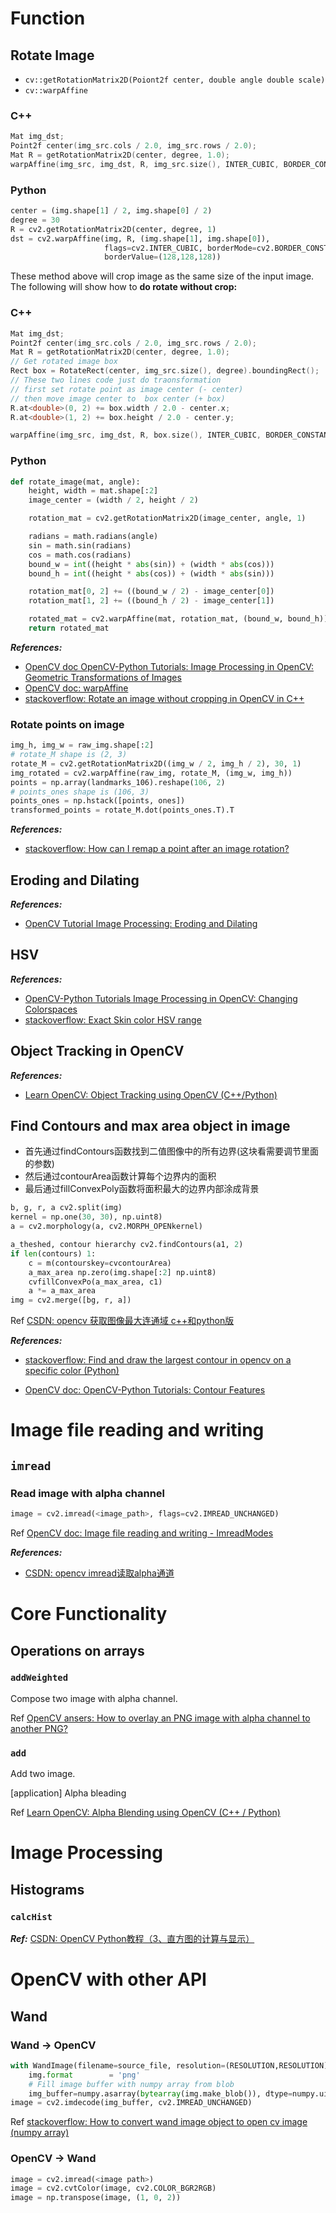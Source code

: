 # Function

## Rotate Image

- `cv::getRotationMatrix2D(Poiont2f center, double angle double scale)`
- `cv::warpAffine`

### C++

```C++
Mat img_dst;
Point2f center(img_src.cols / 2.0, img_src.rows / 2.0);
Mat R = getRotationMatrix2D(center, degree, 1.0);
warpAffine(img_src, img_dst, R, img_src.size(), INTER_CUBIC, BORDER_CONSTANT, Scalar(128, 128, 128));
```

### Python

```python  
center = (img.shape[1] / 2, img.shape[0] / 2)
degree = 30
R = cv2.getRotationMatrix2D(center, degree, 1)
dst = cv2.warpAffine(img, R, (img.shape[1], img.shape[0]), 
                     flags=cv2.INTER_CUBIC, borderMode=cv2.BORDER_CONSTANT, 
                     borderValue=(128,128,128))
```

These method above will crop image as the same size of the input image. The following will show how to **do rotate without crop:**<br>

### C++

```c++
Mat img_dst;
Point2f center(img_src.cols / 2.0, img_src.rows / 2.0);
Mat R = getRotationMatrix2D(center, degree, 1.0);
// Get rotated image box
Rect box = RotateRect(center, img_src.size(), degree).boundingRect();
// These two lines code just do traonsformation
// first set rotate point as image center (- center)
// then move image center to  box center (+ box)
R.at<double>(0, 2) += box.width / 2.0 - center.x;
R.at<double>(1, 2) += box.height / 2.0 - center.y;

warpAffine(img_src, img_dst, R, box.size(), INTER_CUBIC, BORDER_CONSTANT, Scalar(128, 128, 128));
```

### Python

```python
def rotate_image(mat, angle):
    height, width = mat.shape[:2]
    image_center = (width / 2, height / 2)

    rotation_mat = cv2.getRotationMatrix2D(image_center, angle, 1)

    radians = math.radians(angle)
    sin = math.sin(radians)
    cos = math.cos(radians)
    bound_w = int((height * abs(sin)) + (width * abs(cos)))
    bound_h = int((height * abs(cos)) + (width * abs(sin)))

    rotation_mat[0, 2] += ((bound_w / 2) - image_center[0])
    rotation_mat[1, 2] += ((bound_h / 2) - image_center[1])

    rotated_mat = cv2.warpAffine(mat, rotation_mat, (bound_w, bound_h))
    return rotated_mat
```

***References:***
- [OpenCV doc OpenCV-Python Tutorials: Image Processing in OpenCV: Geometric Transformations of Images](https://docs.opencv.org/3.2.0/da/d6e/tutorial_py_geometric_transformations.html)
- [OpenCV doc: warpAffine](https://docs.opencv.org/3.1.0/da/d54/group__imgproc__transform.html#ga0203d9ee5fcd28d40dbc4a1ea4451983)
- [stackoverflow: Rotate an image without cropping in OpenCV in C++](https://stackoverflow.com/questions/22041699/rotate-an-image-without-cropping-in-opencv-in-c)

### Rotate points on image

```python
img_h, img_w = raw_img.shape[:2]
# rotate_M shape is (2, 3)
rotate_M = cv2.getRotationMatrix2D((img_w / 2, img_h / 2), 30, 1)
img_rotated = cv2.warpAffine(raw_img, rotate_M, (img_w, img_h))
points = np.array(landmarks_106).reshape(106, 2)
# points_ones shape is (106, 3)
points_ones = np.hstack([points, ones])
transformed_points = rotate_M.dot(points_ones.T).T
```

***References:***

- [stackoverflow: How can I remap a point after an image rotation?](https://stackoverflow.com/a/38794480)

## Eroding and Dilating

***References:***

- [OpenCV Tutorial Image Processing: Eroding and Dilating](https://docs.opencv.org/3.4/db/df6/tutorial_erosion_dilatation.html)

## HSV

***References:***

- [OpenCV-Python Tutorials Image Processing in OpenCV: Changing Colorspaces](https://docs.opencv.org/3.4/df/d9d/tutorial_py_colorspaces.html)
- [stackoverflow: Exact Skin color HSV range](https://stackoverflow.com/a/8757076/4636081)

## Object Tracking in OpenCV

***References:***

- [Learn OpenCV: Object Tracking using OpenCV (C++/Python)](https://www.learnopencv.com/object-tracking-using-opencv-cpp-python/)

## Find Contours and max area object in image

- 首先通过findContours函数找到二值图像中的所有边界(这块看需要调节里面的参数)
- 然后通过contourArea函数计算每个边界内的面积
- 最后通过fillConvexPoly函数将面积最大的边界内部涂成背景

```python
b, g, r, a cv2.split(img)
kernel = np.one(30, 30), np.uint8)
a = cv2.morphology(a, cv2.MORPH_OPENkernel)

a_theshed, contour hierarchy cv2.findContours(a1, 2)
if len(contours) 1:
    c = m(contourskey=cvcontourArea)
    a_max_area np.zero(img.shape[:2] np.uint8)
    cvfillConvexPo(a_max_area, c1)
    a *= a_max_area
img = cv2.merge([bg, r, a])
```

Ref [CSDN: opencv 获取图像最大连通域 c++和python版](https://blog.csdn.net/xuyangcao123/article/details/81023732)

***References:***

- [stackoverflow: Find and draw the largest contour in opencv on a specific color (Python)](https://stackoverflow.com/questions/44588279/find-and-draw-the-largest-contour-in-opencv-on-a-specific-color-python)

- [OpenCV doc: OpenCV-Python Tutorials: Contour Features](https://docs.opencv.org/3.4/dd/d49/tutorial_py_contour_features.html)

# Image file reading and writing

## `imread`

### Read image with alpha channel

```python
image = cv2.imread(<image_path>, flags=cv2.IMREAD_UNCHANGED)
```

Ref [OpenCV doc: Image file reading and writing - ImreadModes](https://docs.opencv.org/3.4.6/d4/da8/group__imgcodecs.html#ga61d9b0126a3e57d9277ac48327799c80)

***References:***

- [CSDN: opencv imread读取alpha通道](https://blog.csdn.net/jazywoo123/article/details/17353069)

# Core Functionality

## Operations on arrays

### `addWeighted`

Compose two image with alpha channel.

Ref [OpenCV ansers: How to overlay an PNG image with alpha channel to another PNG?](https://answers.opencv.org/question/73016/how-to-overlay-an-png-image-with-alpha-channel-to-another-png/)

### `add`

Add two image.

[application] Alpha bleading

Ref [Learn OpenCV: Alpha Blending using OpenCV (C++ / Python)](https://www.learnopencv.com/alpha-blending-using-opencv-cpp-python/)

# Image Processing

## Histograms

### `calcHist`

***Ref:*** [CSDN: OpenCV Python教程（3、直方图的计算与显示）](https://blog.csdn.net/sunny2038/article/details/9097989)

# OpenCV with other API

## Wand

### Wand -> OpenCV

```python
with WandImage(filename=source_file, resolution=(RESOLUTION,RESOLUTION)) as img:
    img.format        = 'png'
    # Fill image buffer with numpy array from blob
    img_buffer=numpy.asarray(bytearray(img.make_blob()), dtype=numpy.uint8)
image = cv2.imdecode(img_buffer, cv2.IMREAD_UNCHANGED)
```

Ref [stackoverflow: How to convert wand image object to open cv image (numpy array)](https://stackoverflow.com/questions/37015966/how-to-convert-wand-image-object-to-open-cv-image-numpy-array)

### OpenCV -> Wand

```python
image = cv2.imread(<image path>)
image = cv2.cvtColor(image, cv2.COLOR_BGR2RGB)
image = np.transpose(image, (1, 0, 2))
```